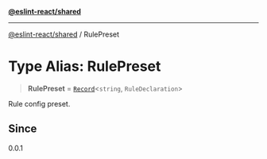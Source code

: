 [**@eslint-react/shared**](../README.md)

***

[@eslint-react/shared](../README.md) / RulePreset

# Type Alias: RulePreset

> **RulePreset** = [`Record`](../-internal-/type-aliases/Record.md)\<`string`, `RuleDeclaration`\>

Rule config preset.

## Since

0.0.1
